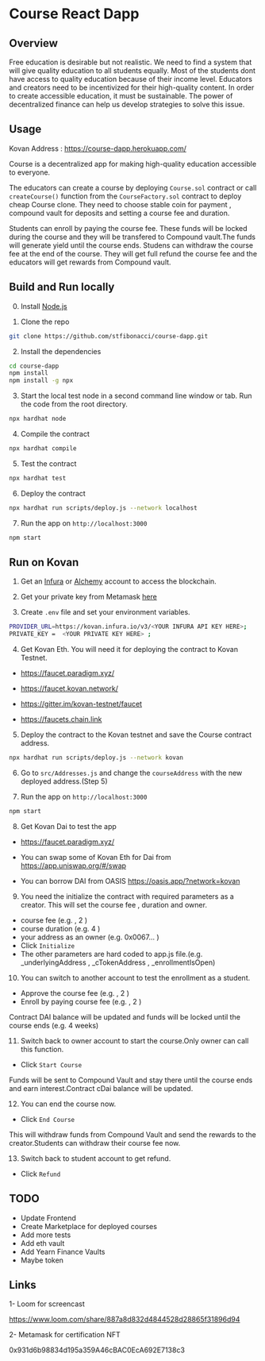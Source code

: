 # Course React Dapp

## Overview
 
Free education is desirable but not realistic. We need to find a system that will give quality education to all students equally. Most of the students dont have access to quality education because of their income level. Educators and creators need to be incentivized for their high-quality content. In order to create accessible education, it must be sustainable. The power of decentralized finance can help us develop strategies to solve this issue.

## Usage

Kovan Address : https://course-dapp.herokuapp.com/

Course is a decentralized app for making high-quality education accessible to everyone.

The educators can create a course by deploying `Course.sol` contract or call `createCourse()` function from the `CourseFactory.sol` contract to deploy cheap Course clone. 
They need to choose stable coin for payment , compound vault for deposits and setting a course fee and duration.

Students can enroll by paying the course fee. These funds will be locked during the course and they will be transfered to Compound vault.The funds will generate yield until the course ends.
Studens can withdraw the course fee at the end of the course. They will get full refund the course fee and the educators will get rewards from Compound vault.

## Build and Run locally

0. Install [Node.js](https://nodejs.org/)

1. Clone the repo

```sh
git clone https://github.com/stfibonacci/course-dapp.git
```

2. Install the dependencies

```sh
cd course-dapp
npm install
npm install -g npx
```

3. Start the local test node in a second command line window or tab. Run the code from the root directory.

```sh
npx hardhat node
```

4. Compile the contract

```sh
npx hardhat compile
```
5. Test the contract

```sh
npx hardhat test
```

6. Deploy the contract

```sh
npx hardhat run scripts/deploy.js --network localhost
```

7. Run the app on `http://localhost:3000`

```sh
npm start
```

## Run on Kovan

1. Get an [Infura](https://infura.io/) or [Alchemy](https://alchemy.com) account to access the blockchain.

2. Get your private key from Metamask [here](https://metamask.zendesk.com/hc/en-us/articles/360015289632-How-to-Export-an-Account-Private-Key)


3. Create `.env` file and set your environment variables.

```sh
PROVIDER_URL=https://kovan.infura.io/v3/<YOUR INFURA API KEY HERE>;
PRIVATE_KEY =  <YOUR PRIVATE KEY HERE> ;
```
4. Get Kovan Eth. You will need it for deploying the contract to Kovan Testnet.

- https://faucet.paradigm.xyz/

- https://faucet.kovan.network/

- https://gitter.im/kovan-testnet/faucet

- https://faucets.chain.link


5. Deploy the contract to the Kovan testnet and save the Course contract address. 

```sh
npx hardhat run scripts/deploy.js --network kovan
```

6. Go to `src/Addresses.js` and change the `courseAddress` with the new deployed address.(Step 5)

7. Run the app on `http://localhost:3000`

```sh
npm start
```

8. Get Kovan Dai to test the app

- https://faucet.paradigm.xyz/

- You can swap some of Kovan Eth for Dai from https://app.uniswap.org/#/swap

- You can borrow DAI from OASIS https://oasis.app/?network=kovan


9. You need the initialize the contract with required parameters as a creator. This will set the course fee , duration and owner.

- course fee (e.g. , 2 )
- course duration (e.g. 4 )
- your address as an owner (e.g. 0x0067... )
- Click `Initialize`
- The other parameters are hard coded to app.js file.(e.g. _underlyingAddress , _cTokenAddress ,  _enrollmentIsOpen)

10. You can switch to another account to test the enrollment as a student.

- Approve the course fee (e.g. , 2 )
- Enroll by paying course fee (e.g. , 2 )

 Contract DAI balance will be updated and funds will be locked until the course ends (e.g. 4 weeks)

11. Switch back to owner account to start the course.Only owner can call this function.

- Click `Start Course`

 Funds will be sent to Compound Vault and stay there until the course ends and earn interest.Contract cDai balance will be updated.

 12. You can end the course now.

 - Click `End Course`

 This will withdraw funds from Compound Vault and send the rewards to the creator.Students can withdraw their course fee now.

 13. Switch back to student account to get refund.

 - Click `Refund`

## TODO

- Update Frontend
- Create Marketplace for deployed courses
- Add more tests
- Add eth vault
- Add Yearn Finance Vaults
- Maybe token 

## Links

1- Loom for screencast

https://www.loom.com/share/887a8d832d4844528d28865f31896d94

2- Metamask for certification NFT

0x931d6b98834d195a359A46cBAC0EcA692E7138c3